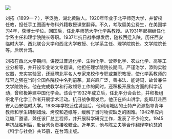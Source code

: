 ![](https://s2.loli.net/2022/08/31/2xUcSHlGBPbJCrO.png)

刘拓（1899—？），字泛弛，湖北黄陂人。1920年毕业于北平师范大学，并留校任教，担任手工图画专修科外籍教授课堂翻译。不久，考取留美公费生，在美国学习4年，获博士学位。回国后，任北平师范大学化学系教授。从1931年起相继任化学系主任和理学院院长等职。1937年抗日战争爆发后，随校西迁入陕，历任西安临时大学、西北联合大学和西北大学教授、化学系主任、理学院院长、文学院院长等。后居台湾。

刘拓在西北大学期间，讲授过普通化学、生物化学、营养化学、农业化学、高等工业分析等，并开设毕业论文专题课。他担任理学院院长期间，严谨治学，添购实验仪器，充实实验室，还延聘北平名人专家来校作专职或兼职教授，使化学系教师的阵容之强在当时全国各院校中名列前茅。其兴趣广泛，善书法、能诗词，故曾兼任文学院院长。他在完成教学和行政领导工作的同时，还积极开展各方面的科学活动，曾积极筹建中国化学会。该会于1932年成立后，任北平分会会长，并积极组织北平化学工作者开展学术活动。抗日战争爆发后，他正在庐山讲学，旋即赶赴西安入西安临时大学。1938年学校迁往城固后，他利用城固的土特产资源指导青年教师和学生研制蜡烛、烤胶和造纸等，缓解了当时物资缺乏的困难。1942年应内江糖厂邀请，兼任该厂总工程师，并开展科学研究工作，发表了不少论文。1945年抗战胜利后，赴台湾负责接收糖业。近年来，他与陈立夫等合作翻译李约瑟的《科学与社会》共15册，在台湾出版。